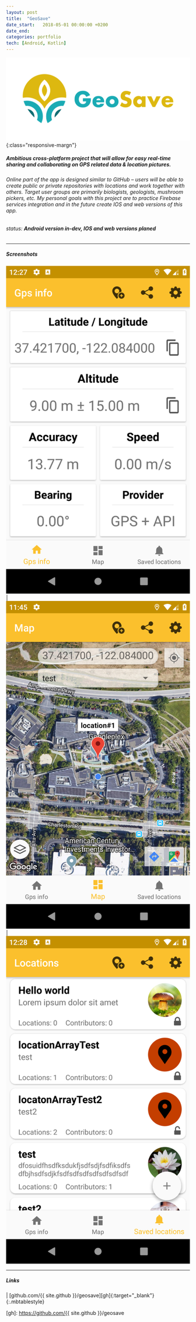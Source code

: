 ```yaml
---
layout: post
title:  "GeoSave"
date_start:   2018-05-01 00:00:00 +0200
date_end:   
categories: portfolio
tech: [Android, Kotlin]
---
```

![geosave-logo](/assets/portfolio/geosave1.png){:class="responsive-margn"}

##### Ambitious cross-platform project that will allow for easy real-time sharing and collaborating on GPS related data & location pictures. 

###### Online part of the app is designed similar to GitHub – users will be able to create public or private repositories with locations and work together with others. Target user groups are primarily biologists, geologists, mushroom pickers, etc. My personal goals with this project are to practice Firebase services integration and in the future create IOS and web versions of this app.

###### status: **Android version in-dev, IOS and web versions planed**

---
##### Screenshots

![](/assets/portfolio/geosave2.png)  |  ![](/assets/portfolio/geosave3.png) | ![](/assets/portfolio/geosave4.png)

---
##### Links

<a href="https://github.com/{{ site.github }}/geosave" target="_blank"><i class="fa fa-github fa-5x" style="color: black"></i></a> | [github.com/{{ site.github }}/geosave][gh]{:target="_blank"}
{:.mbtablestyle}

[//]: links:
[gh]: https://github.com/{{ site.github }}/geosave
